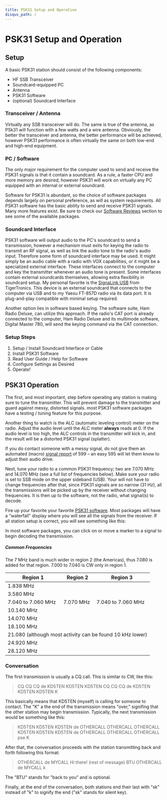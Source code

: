 ```yaml
---
title: PSK31 Setup and Operation
disqus_path: /
---
```


# PSK31 Setup and Operation

## Setup

A basic PSK31 station should consist of the following components:

* HF SSB Transceiver
* Soundcard-equipped PC
* Antenna
* PSK31 Software
* (optional) Soundcard Interface

### Transceiver / Antenna

Virtually any SSB transceiver will do. The same is true of the antenna, as PSk31 will function with a few watts and a wire antenna. Obviously, the better the transceiver and antenna, the better performance will be achieved, however PSK31 performance is often virtually the same on both low-end and high-end equipment.

### PC / Software

The only major requirement for the computer used to send and receive the PSK31 signals is that it contain a soundcard. As a rule, a faster CPU and more memory are desired, however PSK31 will work on virtually any PC equipped with an internal or external soundcard.

Software for PSK31 is abundant, so the choice of software packages depends largely on personal preference, as will as system requirements. All PSK31 software has the basic ability to send and receive PSK31 signals. Many more features exist. Be sure to check our <a href="/apps">Software Reviews</a> section to see some of the available packages.

### Soundcard Interface

PSK31 software will output audio to the PC's soundcard to send a transmission, however a mechanism must exits for keying the radio to transmit an RF signal, as well as link the audio tone to the radio's audio input. Therefore some form of soundcard interface may be used. It might simply be an audio cable with a radio with VOX capabilities, or it might be a specialized external interface. These interfaces connect to the computer and key the transmitter whenever an audio tone is present. Some interfaces contain external soundcards themselves, allowing extra flexibility in soundcard setup. My personal favorite is the <a href="http://www.tigertronics.com/slusbmain.htm">SignaLink USB</a> from TigerTronics. This device is an external soundcard that connects to the computer via USB and to my Yaesu FT-857D radio via its data port. It is plug-and-play compatible with minimal setup required.

Another option lies in software based keying. The software suite, Ham Radio Deluxe, can utilize this approach. If the radio's CAT port is already connected to the computer, Ham Radio Deluxe and its multimode software, Digital Master 780, will send the keying command via the CAT connection.

### Setup Steps

1. Setup / Install Soundcard Interface or Cable
1. Install PSK31 Software
1. Read User Guide / Help for Software
1. Configure Settings as Desired
1. Operate!

## PSK31 Operation

The first, and most important, step before operating any station is making sure to tune the transmitter. This will prevent damage to the transmitter and guard against messy, distorted signals. most PSK31 software packages have a testing / tuning feature for this purpose.

Another thing to watch is the ALC (automatic leveling control) meter on the radio. Adjust the audio level until the ALC meter <strong>always</strong> reads at 0. If the audio level is too high, the ALC controls in the transmitter will kick in, and the result will be a distorted PSK31 signal (splatter).

If you do contact someone with a messy signal, do not give them an automated (macro) <a href="http://www.rsq-info.net/">signal report</a> of 599 – an easy 595 will let them know to adjust their audio drive.

Next, tune your radio to a common PSK31 frequency; two are 7.070 MHz and 14.070 MHz (see a full list of frequencies below). Make sure your radio is set to SSB mode on the upper sideband (USB). Your will not have to change frequencies after that, since PSK31 signals are so narrow (31 Hz), all the transmissions will be picked up by the receiver without changing frequencies. It is then up to the software, not the radio, what signal(s) to decode.

Fire up your favorite your favorite <a href="/apps">PSK31 software</a>. Most packages will have a "waterfall" display where you will see all the signals from the receiver. If all station setup is correct, you will see something like this:

In most software packages, you can click on or move a marker to a signal to begin decoding the transmission.

##### Common Frequencies

The 7 MHz band is much wider in region 2 (the Americas), thus 7.080 is added for that region. 7.000 to 7.040 is CW only in region 1.

<table class="frequencies">
  <thead>
    <tr>
      <th>Region 1</th>
      <th>Region 2</th>
      <th>Region 3</th>
    </tr>
  </thead>
  <tbody>
    <tr>
    <tr><td colspan="3">1.838 MHz</td></tr>
    <tr><td colspan="3">3.580 MHz</td></tr>
    <tr><td>7.040 to 7.060 MHz</td><td>7.070 MHz</td><td>7.040 to 7.060 MHz</td></tr>
    <tr><td colspan="3">10.140 MHz</td></tr>
    <tr><td colspan="3">14.070 MHz</td></tr>
    <tr><td colspan="3">18.100 MHz</td></tr>
    <tr><td colspan="3">21.080 (although most activity can be found 10 kHz lower)</td></tr>
    <tr><td colspan="3">24.920 MHz</td></tr>
    <tr><td colspan="3">28.120 MHz</td></tr>
  </tbody>
</table>

### Conversation

The first transmission is usually a CQ call. This is similar to CW, like this:

> CQ CQ CQ de KD5TEN KD5TEN KD5TEN
> CQ CQ CQ de KD5TEN KD5TEN KD5TEN K

This basically means that KD5TEN (myself) is calling for someone to contact. The "K" a the end of the transmission means "over," signifing that the other station may begin transmission. Typically, the next transmission would be something like this:

> KD5TEN KD5TEN KD5TEN de OTHERCALL OTHERCALL OTHERCALL
> KD5TEN KD5TEN KD5TEN de OTHERCALL OTHERCALL OTHERCALL pse K

After that, the conversation proceeds with the station transmitting back and forth following this format:

> OTHERCALL de MYCALL Hi there! (rest of message) BTU OTHERCALL de MYCALL k

The "BTU" stands for "back to you" and is optional.

Finally, at the end of the conversation, both stations end their last with "sk" instead of "k" to signify the end ("sk" stands for silent key).
